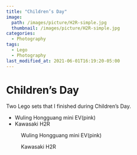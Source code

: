 ```yaml
---
title: "Children’s Day"
image: 
  path: /images/picture/H2R-simple.jpg
  thumbnail: /images/picture/H2R-simple.jpg
categories:
  - Photography
tags:
  - Lego
  - Photography
last_modified_at: 2021-06-01T16:19:20-05:00
---
```


# Children’s Day

Two Lego sets that I finished during Children’s Day.

* Wuling Hongguang mini EV(pink)
* Kawasaki H2R

<figure class="align-center">
  <img src="{{ '/images/mini-EV.jpg' | absolute_url }}" alt="">
  <figcaption>Wuling Hongguang mini EV(pink)</figcaption>
</figure> 

<figure class="align-center">
  <img src="{{ '/images/H2R.jpg' | absolute_url }}" alt="">
  <figcaption>Kawasaki H2R</figcaption>
</figure> 



